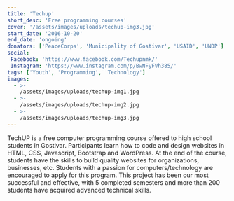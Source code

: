 ```yaml
---
title: 'Techup'
short_desc: 'Free programming courses'
cover: '/assets/images/uploads/techup-img3.jpg'
start_date: '2016-10-20'
end_date: 'ongoing'
donators: ['PeaceCorps', 'Municipality of Gostivar', 'USAID', 'UNDP']
social:
 Facebook: 'https://www.facebook.com/Techupnmk/'
 Instagram: 'https://www.instagram.com/p/BwNFyFVh385/'
tags: ['Youth', 'Programming', 'Technology'] 
images:
  - >-
    /assets/images/uploads/techup-img1.jpg
  - >-
    /assets/images/uploads/techup-img2.jpg
  - >-
    /assets/images/uploads/techup-img3.jpg
---
```


TechUP is a free computer programming course offered to high school students in Gostivar. Participants learn how to code and design websites in HTML, CSS, Javascript, Bootstrap and WordPress. At the end of the course, students have the skills to build quality websites for organizations, businesses, etc. Students with a passion for computers/technology are encouraged to apply for this program. This project has been our most successful and effective, with 5 completed semesters and more than 200 students have acquired advanced technical skills.